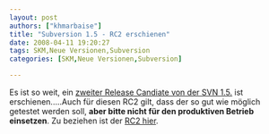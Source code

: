 ```yaml
---
layout: post
authors: ["khmarbaise"]
title: "Subversion 1.5 - RC2 erschienen"
date: 2008-04-11 19:20:27
tags: SKM,Neue Versionen,Subversion
categories: [SKM,Neue Versionen,Subversion]

---
```

Es ist so weit, ein [zweiter Release Candiate von der SVN 1.5.](http://subversion.tigris.org/servlets/ReadMsg?list=dev&msgNo=137167 "zweiter Release Candiate von der SVN 1.5.") 
ist erschienen.....Auch für diesen RC2 gilt, dass der so gut wie möglich getestet werden soll, **aber bitte nicht für den produktiven Betrieb einsetzen**.
Zu beziehen ist der [RC2 hier](http://orac.ece.utexas.edu/pub/svn/1.5.0-rc2/ "RC2 hier").
